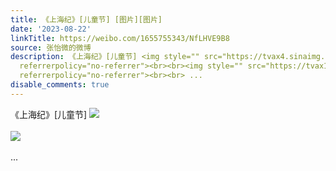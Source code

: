 ```yaml
---
title: 《上海纪》[儿童节] [图片][图片]
date: '2023-08-22'
linkTitle: https://weibo.com/1655755343/NfLHVE9B8
source: 张怡微的微博
description: 《上海纪》[儿童节] <img style="" src="https://tvax4.sinaimg.cn/large/62b0d24fly1hh5mp8a7ovj21900u0agt.jpg"
  referrerpolicy="no-referrer"><br><br><img style="" src="https://tvax1.sinaimg.cn/large/62b0d24fly1hh5mp8daxmj21900u0th8.jpg"
  referrerpolicy="no-referrer"><br><br> ...
disable_comments: true
---
```

《上海纪》[儿童节] <img style="" src="https://tvax4.sinaimg.cn/large/62b0d24fly1hh5mp8a7ovj21900u0agt.jpg" referrerpolicy="no-referrer"><br><br><img style="" src="https://tvax1.sinaimg.cn/large/62b0d24fly1hh5mp8daxmj21900u0th8.jpg" referrerpolicy="no-referrer"><br><br> ...